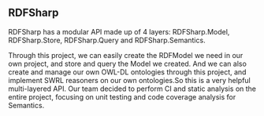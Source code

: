 ## RDFSharp

RDFSharp has a modular API made up of 4 layers: RDFSharp.Model, RDFSharp.Store, RDFSharp.Query and RDFSharp.Semantics.

Through this project, we can easily create the RDFModel we need in our own project, and store and query the Model we created. And we can also create and manage our own OWL-DL ontologies through this project, and implement SWRL reasoners on our own ontologies.So this is a very helpful multi-layered API. Our team decided to perform CI and static analysis on the entire project, focusing on unit testing and code coverage analysis for Semantics.